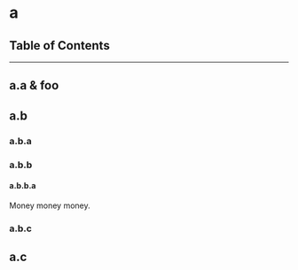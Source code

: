 # a

## Table of Contents

---

## a.a & foo

## a.b

### a.b.a

### a.b.b

#### a.b.b.a

Money money money.

### a.b.c

## a.c
